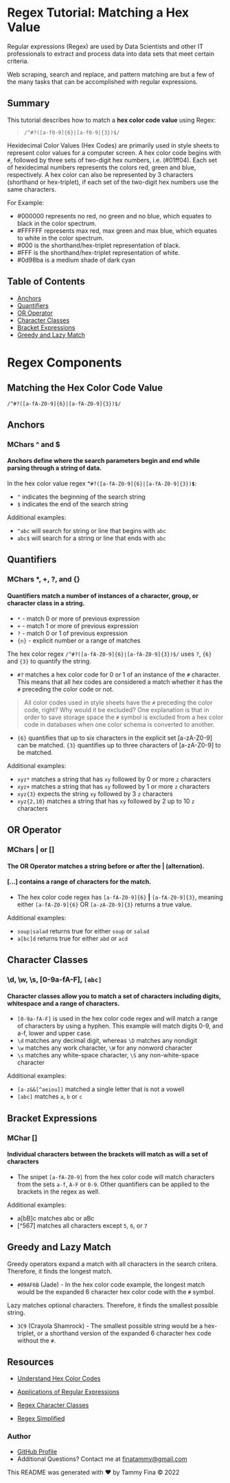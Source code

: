 # <b>Regex Tutorial:  Matching a Hex Value</b>

Regular expressions (Regex) are used by Data Scientists and other IT professionals to extract and process data into data sets that meet certain criteria.

Web scraping, search and replace, and pattern matching are but a few of the many tasks that can be accomplished with regular expressions.

## <b>Summary</b>

This tutorial describes how to match a <b>hex color code value</b> using Regex:

> `/^#?([a-f0-9]{6}|[a-f0-9|{3})$/`

Hexidecimal Color Values (Hex Codes) are primarily used in style sheets to represent color values for a computer screen.  A hex color code begins with `#`, followed by three sets of two-digit hex numbers, i.e. (#01ff04). Each set of hexidecimal numbers represents the colors red, green and blue, respectively.  A hex color can also be represented by 3 characters (shorthand or hex-triplet), if each set of the two-digit hex numbers use the same characters.

For Example:
* #000000 represents no red, no green and no blue, which equates to black in the color spectrum.
* #FFFFFF represents max red, max green and max blue, which equates to white in the color spectrum.
* #000 is the shorthand/hex-triplet representation of black.
* #FFF is the shorthand/hex-triplet representation of white.
* #0d98ba is a medium shade of dark cyan


## Table of Contents

- [Anchors](#anchors)
- [Quantifiers](#quantifiers)
- [OR Operator](#or-operator)
- [Character Classes](#character-classes)
- [Bracket Expressions](#bracket-expressions)
- [Greedy and Lazy Match](#greedy-and-lazy-match)

# Regex Components

## Matching the Hex Color Code Value 
`/^#?([a-fA-Z0-9]{6}|[a-fA-Z0-9]{3})$/`

## Anchors 
### MChars ^ and $

#### Anchors define where the search parameters begin and end while parsing through a string of data.

In the hex color value regex **`^`**`#?([a-fA-Z0-9]{6}|[a-fA-Z0-9]{3})`**`$`**:

- `^` indicates the beginning of the search string
- `$` indicates the end of the search string

Additional examples:
- `^abc` will search for string or line that begins with `abc`
- `abc$` will search for a string or line that ends with `abc`


## Quantifiers
### MChars  *, +, ?, and {}

#### Quantifiers match a number of instances of a character, group, or character class in a string.

- `*` - match 0 or more of previous expression
- `+` - match 1 or more of previous expression
- `?` - match 0 or 1 of previous expression
- `{n}` - explicit number or a range of matches

The hex color regex `/^#?([a-fA-Z0-9]{6}|[a-fA-Z0-9]{3})$/` uses  `?`, `{6}` and `{3}` to quantify the string.

- `#?` matches a hex color code for 0 or 1 of an instance of the `#` character.  This means that all hex codes are considered a match whether it has the `#` preceding the color code or not.

>All color codes used in style sheets have the `#` preceding the color code, right?  Why would it be excluded?
>One explanation is that in order to save storage space the `#` symbol is excluded from a hex color code in databases when one color schema is converted to another.

- `{6}` quantifies that up to six characters in the explicit set [a-zA-Z0-9] can be matched.  `{3}` quantifies up to three characters of [a-zA-Z0-9] to be matched.

Additional examples:
- `xyz*` matches a string that has `xy` followed by 0 or more `z` characters
- `xyz+` matches a string that has `xy` followed by 1 or more `z` characters
- `xyz{3}` expects the string  `xy` followed by 3 `z` characters
- `xyz{2,10}` matches a string that has `xy` followed by 2 up to 10 `z` characters


## OR Operator
### MChars | or []

#### The OR Operator matches a string before or after the | (alternation).  
#### [...] contains a range of characters for the match.

- The hex color code regex has `[a-fA-Z0-9]{6}` **|** `[a-fA-Z0-9]{3}`, meaning either `[a-fA-Z0-9]{6}` OR `[a-zA-Z0-9]{3}` returns a true value.

Additional examples:
- `soup|salad` returns true for either `soup` or `salad`
- `a[bc]d` returns true for either `abd` or `acd`


## Character Classes
### \d, \w, \s, [0-9a-fA-F], `[abc]` 

#### Character classes allow you to match a set of characters including digits, whitespace and a range of characters.

- `[0-9a-fA-F]` is used in the hex color code regex and will match a range of characters by using a hyphen.  This example will match digits 0-9, and a-f, lower and upper case.
- `\d` matches any decimal digit, whereas `\D` matches any nondigit
- `\w` matches any work character, `\W` for any nonword character
- `\s` matches any white-space character, `\S` any non-white-space character

Additional examples:
- `[a-z&&[^aeiou]]` matched a single letter that is not a vowell
- `[abc]` matches `a`, `b` or `c`


## Bracket Expressions
### MChar []

#### Individual characters between the brackets will match as will a set of characters

- The snipet `[a-fA-Z0-9]` from the hex color code will match characters from the sets `a-f`, `A-F` or `0-9`.  Other quantifiers can be applied to the brackets in the regex as well.

Additional examples:
- a[bB]c matches abc or aBc
- [^567] matches all characters except `5`, `6`, or `7`


## Greedy and Lazy Match

 Greedy operators expand a match with all characters in the search critera.  Therefore, it finds the longest match. 

 - `#09AF6B` (Jade) -  In the hex color code example, the longest match would be the expanded 6 character hex color code with the `#` symbol.

 Lazy matches optional characters.  Therefore, it finds the smallest possible string.

 - `3C9` (Crayola Shamrock) - The smallest possible string would be a hex-triplet, or a shorthand version of the expanded 6 character hex code without the `#`.


## Resources

* [Understand Hex Color Codes](https://www.codeconquest.com/hex-color-codes/)

* [Applications of Regular Expressions](https://www.analyticsvidhya.com/blog/2020/01/4-applications-of-regular-expressions-that-every-data-scientist-should-know-with-python-code/)

* [Regex Character Classes](https://www.regular-expressions.info/refcharclass.html)

* [Regex Simplified](https://ionlake.zendesk.com/hc/en-us/articles/360031442771-Regex-Simplified-by-Jonny-Fox)


### Author
  
- [GitHub Profile](https://github.com/trfina)
- Additional Questions?  Contact me at finatammy@gmail.com

This README was generated with ❤️ by Tammy Fina © 2022
